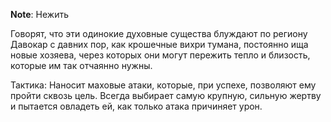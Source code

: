 **Note**: Нежить

Говорят, что эти одинокие духовные существа блуждают по региону Давокар с давних пор, как крошечные вихри тумана, постоянно ища новые хозяева, через которых они могут пережить тепло и близость, которые им так отчаянно нужны.

Тактика: Наносит маховые атаки, которые, при успехе, позволяют ему пройти сквозь цель. Всегда выбирает самую крупную, сильную жертву и пытается овладеть ей, как только атака причиняет урон.